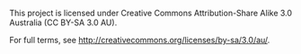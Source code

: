 This project is licensed under Creative Commons Attribution-Share Alike 3.0 Australia (CC BY-SA 3.0 AU).

For full terms, see http://creativecommons.org/licenses/by-sa/3.0/au/.
